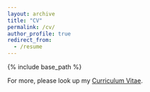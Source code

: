 ```yaml
---
layout: archive
title: "CV"
permalink: /cv/
author_profile: true
redirect_from:
  - /resume
---
```


{% include base_path %}

For more, please look up my [Curriculum Vitae](http://wltnkim.github.io/files/JisuKim_CV_20230211.pdf).
